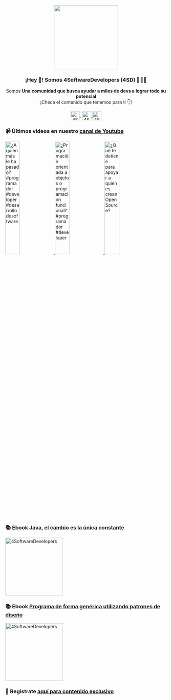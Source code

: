 <p align="center" width="300">
    <img align="center" width="200" src="https://www.4softwaredevelopers.com/assets/img/brands/icono_4SD.png" />
    <h3 align="center">¡Hey 👋! Somos 4SoftwareDevelopers (4SD) 👨🏻‍💻</h3>
 </p>
 
 <p align="center">Somos <strong>Una comunidad que busca ayudar a miles de devs a lograr todo su potencial</strong><br />¡Checa el contenido que tenemos para ti 👇!</p>
 <p align="center">
    <a href="https://youtube.com/4SoftwareDevelopers" target="blank" style='margin-right:4px'>
     <img align="center" src="https://cdn.jsdelivr.net/npm/simple-icons@3.0.1/icons/youtube.svg" alt="4SoftwareDevelopers" height="28px" width="28px" />
   </a>
   <a href="https://instagram.com/4SoftwareDevelopers" target="blank">
     <img align="center" src="https://cdn.jsdelivr.net/npm/simple-icons@3.0.1/icons/instagram.svg" alt="4SoftwareDevelopers" height="28px" width="28px" />
   </a>
   <a href="https://twitter.com/4SDevelopers" target="blank">
     <img align="center" src="https://cdn.jsdelivr.net/npm/simple-icons@3.0.1/icons/twitter.svg" alt="4SoftwareDevelopers" height="28px" width="28px" />
   </a>
 </p>
 
### 📹 Últimos vídeos en nuestro [canal de Youtube](https://youtube.com/4SoftwareDevelopers?sub_confirmation=1)

<a href='https://youtu.be/b1jCjs5mPCI' target='_blank'>
    <img width='30%' src='https://img.youtube.com/vi/b1jCjs5mPCI/mqdefault.jpg' alt='¿A quién más le ha pasado? #programador #developer #desarrollodesoftware' title='¿A quién más le ha pasado? #programador #developer #desarrollodesoftware' />
</a>

<a href='https://youtu.be/9uWD3d62u0c' target='_blank'>
    <img width='30%' src='https://img.youtube.com/vi/9uWD3d62u0c/mqdefault.jpg' alt='¿Programación orientada a objetos o programación funcional? #programador #developer' title='¿Programación orientada a objetos o programación funcional? #programador #developer' />
</a>

<a href='https://youtu.be/JXGV1iFWvZg' target='_blank'>
    <img width='30%' src='https://img.youtube.com/vi/JXGV1iFWvZg/mqdefault.jpg' alt='¿Qué te detiene para apoyar a quienes crean Open Source?' title='¿Qué te detiene para apoyar a quienes crean Open Source?' />
</a>
 

### 📚 Ebook [Java, el cambio es la única constante](https://ebook.4softwaredevelopers.com/)
<a href="https://ebook.4softwaredevelopers.com/" target="blank">
  <img align="center" src="https://www.4softwaredevelopers.com/assets/img/illustrations/Portada_Java.jpg" alt="4SoftwareDevelopers" width="180px" />
</a>

### 📚 Ebook [Programa de forma genérica utilizando patrones de diseño](https://ebookpd.4softwaredevelopers.com/)
<a href="https://ebookpd.4softwaredevelopers.com/" target="blank">
  <img align="center" src="https://ebookpd.4softwaredevelopers.com/assets/img/products/PROGRAMA_DE_FORMA_GENE%CC%81RICA_UTILIZANDO_PATRONES_DE_DISEN%CC%83O.jpg" alt="4SoftwareDevelopers" width="180px" />
</a>

### 🔐 Registrate [aquí para contenido exclusivo](https://www.subscribepage.com/kit4sd)
 
 
